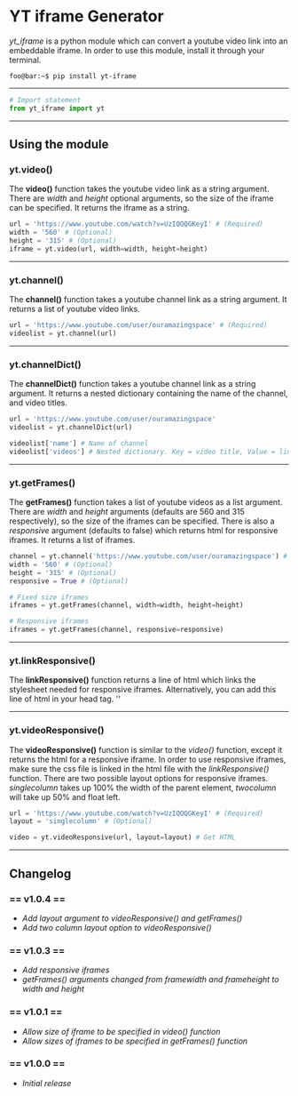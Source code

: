 YT iframe Generator
================
_yt_iframe_ is a python module which can convert a youtube video link into an embeddable iframe.
In order to use this module, install it through your terminal.

``` console
foo@bar:~$ pip install yt-iframe
```
___
``` python
# Import statement
from yt_iframe import yt
```
___
## Using the module

### yt.video()
The **video()** function takes the youtube video link as a string argument.
There are _width_ and _height_ optional arguments, so the size of the iframe can be specified.
It returns the iframe as a string.

``` python
url = 'https://www.youtube.com/watch?v=UzIQOQGKeyI' # (Required)
width = '560' # (Optional)
height = '315' # (Optional)
iframe = yt.video(url, width=width, height=height)
```
___
### yt.channel()
The **channel()** function takes a youtube channel link as a string argument.
It returns a list of youtube video links.

``` python
url = 'https://www.youtube.com/user/ouramazingspace' # (Required)
videolist = yt.channel(url)
```
___
### yt.channelDict()
The **channelDict()** function takes a youtube channel link as a string argument.
It returns a nested dictionary containing the name of the channel, and video titles.

``` python
url = 'https://www.youtube.com/user/ouramazingspace'
videolist = yt.channelDict(url)

videolist['name'] # Name of channel
videolist['videos'] # Nested dictionary. Key = video title, Value = link
```
___
### yt.getFrames()
The **getFrames()** function takes a list of youtube videos as a list argument.
There are _width_ and _height_ arguments (defaults are 560 and 315 respectively), so the size of the iframes can be specified.
There is also a _responsive_ argument (defaults to false) which returns html for responsive iframes.
It returns a list of iframes.

``` python
channel = yt.channel('https://www.youtube.com/user/ouramazingspace') # (Required)
width = '560' # (Optional)
height = '315' # (Optional)
responsive = True # (Optional)

# Fixed size iframes
iframes = yt.getFrames(channel, width=width, height=height)

# Responsive iframes
iframes = yt.getFrames(channel, responsive=responsive)
```
___
### yt.linkResponsive()
The **linkResponsive()** function returns a line of html which links the stylesheet needed for responsive iframes.
Alternatively, you can add this line of html in your head tag.
'<link rel="stylesheet" href="https://bergers.rocks/packages/yt_iframe.css">'
___
### yt.videoResponsive()
The **videoResponsive()** function is similar to the _video()_ function, except it returns the html for a responsive iframe.
In order to use responsive iframes, make sure the css file is linked in the html file with the _linkResponsive()_ function.
There are two possible layout options for responsive iframes. _singlecolumn_ takes up 100% the width of the parent element, _twocolumn_ will take up 50% and float left.

``` python
url = 'https://www.youtube.com/watch?v=UzIQOQGKeyI' # (Required)
layout = 'singlecolumn' # (Optional)

video = yt.videoResponsive(url, layout=layout) # Get HTML
```
___
## Changelog

### == v1.0.4 ==
* _Add layout argument to videoResponsive() and getFrames()_
* _Add two column layout option to videoResponsive()_

### == v1.0.3 ==
* _Add responsive iframes_
* _getFrames() arguments changed from framewidth and frameheight to width and height_

### == v1.0.1 ==
* _Allow size of iframe to be specified in video() function_
* _Allow sizes of iframes to be specified in getFrames() function_

### == v1.0.0 ==
* _Initial release_
